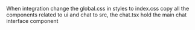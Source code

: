 When integration change the global.css in styles to index.css copy all the components related to ui and chat to src, the chat.tsx hold the main chat interface component
